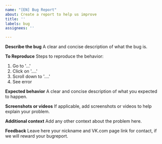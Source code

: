 ```yaml
---
name: "[EN] Bug Report"
about: Create a report to help us improve
title: ''
labels: bug
assignees: ''

---
```


**Describe the bug**
A clear and concise description of what the bug is.

**To Reproduce**
Steps to reproduce the behavior:
1. Go to '...'
2. Click on '....'
3. Scroll down to '....'
4. See error

**Expected behavior**
A clear and concise description of what you expected to happen.

**Screenshots or videos**
If applicable, add screenshots or videos to help explain your problem.

**Additional context**
Add any other context about the problem here.

**Feedback**
Leave here your nickname and VK.com page link for contact, if we will reward your bugreport.
